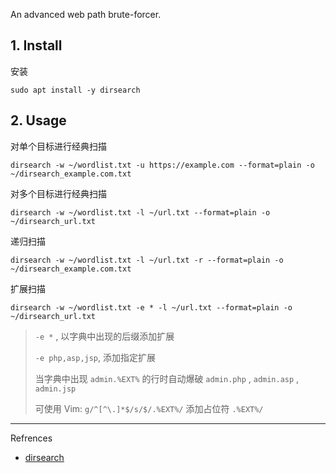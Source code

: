 An advanced web path brute-forcer.

## 1. Install

安装

```
sudo apt install -y dirsearch
```

## 2. Usage

对单个目标进行经典扫描

```
dirsearch -w ~/wordlist.txt -u https://example.com --format=plain -o ~/dirsearch_example.com.txt
```

对多个目标进行经典扫描

```
dirsearch -w ~/wordlist.txt -l ~/url.txt --format=plain -o ~/dirsearch_url.txt
```

递归扫描

```
dirsearch -w ~/wordlist.txt -l ~/url.txt -r --format=plain -o ~/dirsearch_example.com.txt
```

扩展扫描

```
dirsearch -w ~/wordlist.txt -e * -l ~/url.txt --format=plain -o ~/dirsearch_url.txt
```

> `-e *` , 以字典中出现的后缀添加扩展
>
> `-e php,asp,jsp`, 添加指定扩展
>
> 当字典中出现 `admin.%EXT%` 的行时自动爆破 `admin.php` ,  `admin.asp` ,  `admin.jsp` 
>
> 可使用 Vim:  `g/^[^\.]*$/s/$/.%EXT%/` 添加占位符 `.%EXT%/` 

---

Refrences

- [dirsearch](https://www.kali.org/tools/dirsearch/)


